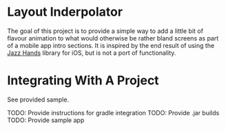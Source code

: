 Layout Inderpolator
===================

The goal of this project is to provide a simple way to add a little bit of flavour animation to
what would otherwise be rather bland screens as part of a mobile app intro sections. It is inspired
by the end result of using the [Jazz Hands][1] library for iOS, but is not a port of functionality.


Integrating With A Project
==========================
See provided sample.

TODO: Provide instructions for gradle integration
TODO: Provide .jar builds
TODO: Provide sample app

 [1]: https://github.com/IFTTT/JazzHands